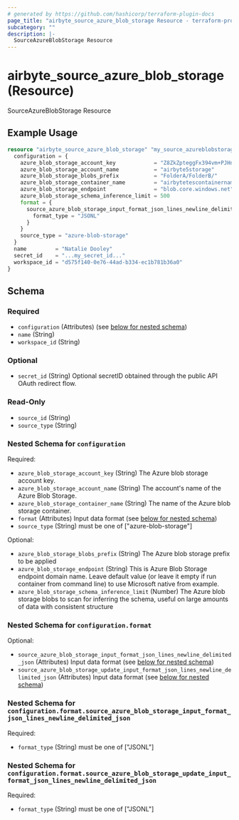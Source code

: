 ```yaml
---
# generated by https://github.com/hashicorp/terraform-plugin-docs
page_title: "airbyte_source_azure_blob_storage Resource - terraform-provider-airbyte"
subcategory: ""
description: |-
  SourceAzureBlobStorage Resource
---
```


# airbyte_source_azure_blob_storage (Resource)

SourceAzureBlobStorage Resource

## Example Usage

```terraform
resource "airbyte_source_azure_blob_storage" "my_source_azureblobstorage" {
  configuration = {
    azure_blob_storage_account_key            = "Z8ZkZpteggFx394vm+PJHnGTvdRncaYS+JhLKdj789YNmD+iyGTnG+PV+POiuYNhBg/ACS+LKjd%4FG3FHGN12Nd=="
    azure_blob_storage_account_name           = "airbyte5storage"
    azure_blob_storage_blobs_prefix           = "FolderA/FolderB/"
    azure_blob_storage_container_name         = "airbytetescontainername"
    azure_blob_storage_endpoint               = "blob.core.windows.net"
    azure_blob_storage_schema_inference_limit = 500
    format = {
      source_azure_blob_storage_input_format_json_lines_newline_delimited_json = {
        format_type = "JSONL"
      }
    }
    source_type = "azure-blob-storage"
  }
  name         = "Natalie Dooley"
  secret_id    = "...my_secret_id..."
  workspace_id = "d575f140-0e76-44ad-b334-ec1b781b36a0"
}
```

<!-- schema generated by tfplugindocs -->
## Schema

### Required

- `configuration` (Attributes) (see [below for nested schema](#nestedatt--configuration))
- `name` (String)
- `workspace_id` (String)

### Optional

- `secret_id` (String) Optional secretID obtained through the public API OAuth redirect flow.

### Read-Only

- `source_id` (String)
- `source_type` (String)

<a id="nestedatt--configuration"></a>
### Nested Schema for `configuration`

Required:

- `azure_blob_storage_account_key` (String) The Azure blob storage account key.
- `azure_blob_storage_account_name` (String) The account's name of the Azure Blob Storage.
- `azure_blob_storage_container_name` (String) The name of the Azure blob storage container.
- `format` (Attributes) Input data format (see [below for nested schema](#nestedatt--configuration--format))
- `source_type` (String) must be one of ["azure-blob-storage"]

Optional:

- `azure_blob_storage_blobs_prefix` (String) The Azure blob storage prefix to be applied
- `azure_blob_storage_endpoint` (String) This is Azure Blob Storage endpoint domain name. Leave default value (or leave it empty if run container from command line) to use Microsoft native from example.
- `azure_blob_storage_schema_inference_limit` (Number) The Azure blob storage blobs to scan for inferring the schema, useful on large amounts of data with consistent structure

<a id="nestedatt--configuration--format"></a>
### Nested Schema for `configuration.format`

Optional:

- `source_azure_blob_storage_input_format_json_lines_newline_delimited_json` (Attributes) Input data format (see [below for nested schema](#nestedatt--configuration--format--source_azure_blob_storage_input_format_json_lines_newline_delimited_json))
- `source_azure_blob_storage_update_input_format_json_lines_newline_delimited_json` (Attributes) Input data format (see [below for nested schema](#nestedatt--configuration--format--source_azure_blob_storage_update_input_format_json_lines_newline_delimited_json))

<a id="nestedatt--configuration--format--source_azure_blob_storage_input_format_json_lines_newline_delimited_json"></a>
### Nested Schema for `configuration.format.source_azure_blob_storage_input_format_json_lines_newline_delimited_json`

Required:

- `format_type` (String) must be one of ["JSONL"]


<a id="nestedatt--configuration--format--source_azure_blob_storage_update_input_format_json_lines_newline_delimited_json"></a>
### Nested Schema for `configuration.format.source_azure_blob_storage_update_input_format_json_lines_newline_delimited_json`

Required:

- `format_type` (String) must be one of ["JSONL"]


